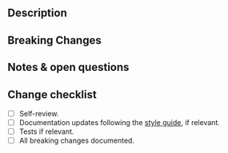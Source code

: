 ## Description

<!-- A summary of what this pull request achieves and a rough list of changes. -->

## Breaking Changes

<!-- Optional, if there are any breaking changes document them, including how to migrate older code. -->

## Notes & open questions

<!-- Any notes, remarks or open questions you have to make about the PR. -->

## Change checklist

- [ ] Self-review.
- [ ] Documentation updates following the [style guide](https://github.com/rust-lang/rfcs/blob/master/text/1574-more-api-documentation-conventions.md#appendix-a-full-conventions-text), if relevant.
- [ ] Tests if relevant.
- [ ] All breaking changes documented.
